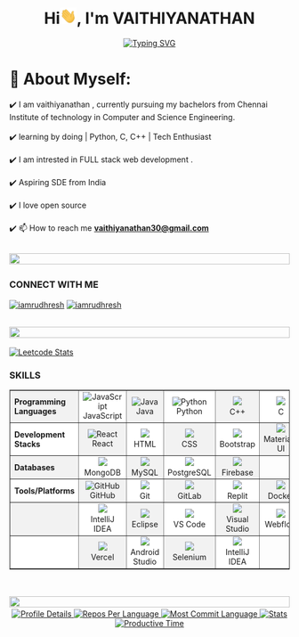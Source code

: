 <!-- @format -->

<h1 align="center">Hi<img src="https://raw.githubusercontent.com/ABSphreak/ABSphreak/master/gifs/Hi.gif" width="30px">, I'm VAITHIYANATHAN</h1>





<p align="center">
  <a href="https://git.io/typing-svg">
    <img src="https://readme-typing-svg.herokuapp.com?font=Fira+Code&pause=1000&random=false&width=435&lines=A+Passionate+Developer+From+India;Aspiring+Full+Stack+Web+Developer;Computer+Science+Undergraduate;Aspiring+Software+Developer+Engineer" alt="Typing SVG">
  </a>
</p>



<h1>🌱 About Myself:</h1>



✔️ I am vaithiyanathan , currently pursuing my bachelors from Chennai Institute of technology in Computer and Science Engineering.<br><br>✔️ learning by doing | Python, C, C++ | Tech Enthusiast<br><br>✔️ I am intrested in FULL stack web development .<br><br>✔️ Aspiring SDE from India <br><br>✔️ I love open source
<br><br>✔️
📫 How to reach me **vaithiyanathan30@gmail.com**

<br>
<img src="https://i.gifer.com/origin/8c/8cd3f1898255c045143e1da97fbabf10_w200.gif" height="20" width="100%">

<h3 align="left">CONNECT WITH ME</h3>
<p align="left">
<a href="https://www.linkedin.com/in/vaithiyanathan-t-7145ab253/" target="blank"><img align="center" src="https://raw.githubusercontent.com/rahuldkjain/github-profile-readme-generator/master/src/images/icons/Social/linked-in-alt.svg" alt="iamrudhresh" height="30" width="40" /></a>
<a href="https://www.instagram.com/_vaithiyanathan_?igsh=MXU0dnc0N29tb3F2cQ%3D%3D" target="blank"><img align="center" src="https://raw.githubusercontent.com/rahuldkjain/github-profile-readme-generator/master/src/images/icons/Social/instagram.svg" alt="iamrudhresh" height="30" width="40" /></a>
</p>
<br>
  <img src="https://i.gifer.com/origin/8c/8cd3f1898255c045143e1da97fbabf10_w200.gif" height="20" width="100%">
<br>


[![Leetcode Stats](https://leetcard.jacoblin.cool/coder-vaithi?ext=contest&theme=dark)](https://leetcode.com/coder-vaithi)

<h3 align="left"><b>SKILLS</b></h3>
<table border="1" cellpadding="10" cellspacing="0" style="border-collapse: collapse;">
  <tr>
    <th align="left" style="background-color: #f2f2f2;">Programming Languages</th>
    <td align="center" width="96" style="background-color: #ffffff;">
      <img src="https://techstack-generator.vercel.app/js-icon.svg" alt="JavaScript" width="65" height="65" />
      <br>JavaScript
    </td>
    <td align="center" width="96" style="background-color: #f2f2f2;">
      <img src="https://techstack-generator.vercel.app/java-icon.svg" alt="Java" width="65" height="65" />
      <br>Java
    </td>
    <td align="center" width="96" style="background-color: #ffffff;">
      <img src="https://techstack-generator.vercel.app/python-icon.svg" alt="Python" width="65" height="65" />
      <br>Python
    </td>
    <td align="center" width="96" style="background-color: #f2f2f2;">
      <a href="https://skillicons.dev">
        <img src="https://skillicons.dev/icons?i=cpp" />
      </a>
      <br>C++
    </td>
    <td align="center" width="96" style="background-color: #ffffff;">
      <a href="https://skillicons.dev">
        <img src="https://skillicons.dev/icons?i=c" />
      </a>
      <br>C
    </td>
  </tr>
  <tr>
    <th align="left" style="background-color: #ffffff;">Development Stacks</th>
    <td align="center" width="96" style="background-color: #f2f2f2;">
      <img src="https://techstack-generator.vercel.app/react-icon.svg" alt="React" width="65" height="65" />
      <br>React
    </td>
    <td align="center" width="96" style="background-color: #ffffff;">
      <a href="https://skillicons.dev">
        <img src="https://skillicons.dev/icons?i=html" />
      </a>
      <br>HTML
    </td>
    <td align="center" width="96" style="background-color: #f2f2f2;">
      <a href="https://skillicons.dev">
        <img src="https://skillicons.dev/icons?i=css" />
      </a>
      <br>CSS
    </td>
    <td align="center" width="96" style="background-color: #ffffff;">
      <a href="https://skillicons.dev">
        <img src="https://skillicons.dev/icons?i=bootstrap" />
      </a>
      <br>Bootstrap
    </td>
    <td align="center" width="96" style="background-color: #f2f2f2;">
      <a href="https://skillicons.dev">
        <img src="https://skillicons.dev/icons?i=mui" />
      </a>
      <br>Material-UI
    </td>
    <td align="center" width="96" style="background-color: #ffffff;">
      <a href="https://skillicons.dev">
        <img src="https://skillicons.dev/icons?i=tailwind" />
      </a>
      <br>Tailwind
    </td>
  </tr>
  <tr>
    <th align="left" style="background-color: #f2f2f2;">Databases</th>
    <td align="center" width="96" style="background-color: #ffffff;">
      <a href="https://skillicons.dev">
        <img src="https://skillicons.dev/icons?i=mongodb" />
      </a>
      <br>MongoDB
    </td>
    <td align="center" width="96" style="background-color: #f2f2f2;">
      <a href="https://skillicons.dev">
        <img src="https://skillicons.dev/icons?i=mysql" />
      </a>
      <br>MySQL
    </td>
    <td align="center" width="96" style="background-color: #ffffff;">
      <a href="https://skillicons.dev">
        <img src="https://skillicons.dev/icons?i=postgresql" />
      </a>
      <br>PostgreSQL
    </td>
    <td align="center" width="96" style="background-color: #f2f2f2;">
      <a href="https://skillicons.dev">
        <img src="https://skillicons.dev/icons?i=firebase" />
      </a>
      <br>Firebase
    </td>
  </tr>
  <tr>
    <th align="left" style="background-color: #ffffff;">Tools/Platforms</th>
    <td align="center" width="96" style="background-color: #f2f2f2;">
      <img src="https://techstack-generator.vercel.app/github-icon.svg" alt="GitHub" width="65" height="65" />
      <br>GitHub
    </td>
    <td align="center" width="96" style="background-color: #ffffff;">
      <a href="https://skillicons.dev">
        <img src="https://skillicons.dev/icons?i=git" />
      </a>
      <br>Git
    </td>
    <td align="center" width="96" style="background-color: #f2f2f2;">
      <a href="https://skillicons.dev">
        <img src="https://skillicons.dev/icons?i=gitlab" />
      </a>
      <br>GitLab
    </td>
    <td align="center" width="96" style="background-color: #ffffff;">
      <a href="https://skillicons.dev">
        <img src="https://skillicons.dev/icons?i=replit" />
      </a>
      <br>Replit
    </td>
    <td align="center" width="96" style="background-color: #f2f2f2;">
      <a href="https://skillicons.dev">
        <img src="https://skillicons.dev/icons?i=docker" />
      </a>
      <br>Docker
    </td>
    <td align="center" width="96" style="background-color: #ffffff;">
      <a href="https://skillicons.dev">
        <img src="https://skillicons.dev/icons?i=figma" />
      </a>
      <br>Figma
    </td>
  </tr>
  <tr>
    <th align="left" style="background-color: #f2f2f2;"></th>
    <td align="center" width="96" style="background-color: #ffffff;">
      <a href="https://skillicons.dev">
        <img src="https://skillicons.dev/icons?i=idea" />
      </a>
      <br>IntelliJ IDEA
    </td>
    <td align="center" width="96" style="background-color: #f2f2f2;">
      <a href="https://skillicons.dev">
        <img src="https://skillicons.dev/icons?i=eclipse" />
      </a>
      <br>Eclipse
    </td>
    <td align="center" width="96" style="background-color: #ffffff;">
      <a href="https://skillicons.dev">
        <img src="https://skillicons.dev/icons?i=vscode" />
      </a>
      <br>VS Code
    </td>
    <td align="center" width="96" style="background-color: #f2f2f2;">
      <a href="https://skillicons.dev">
        <img src="https://skillicons.dev/icons?i=visualstudio" />
      </a>
      <br>Visual Studio
    </td>
    <td align="center" width="96" style="background-color: #ffffff;">
      <a href="https://skillicons.dev">
        <img src="https://skillicons.dev/icons?i=webflow" />
      </a>
      <br>Webflow
    </td>
    <td align="center" width="96" style="background-color: #f2f2f2;">
      <a href="https://skillicons.dev">
        <img src="https://skillicons.dev/icons?i=netlify" />
      </a>
      <br>Netlify
    </td>
  </tr>
  <tr>
    <th align="left" style="background-color: #ffffff;"></th>
    <td align="center" width="96" style="background-color: #f2f2f2;">
      <a href="https://skillicons.dev">
        <img src="https://skillicons.dev/icons?i=vercel" />
      </a>
      <br>Vercel
    </td>
    <td align="center" width="96" style="background-color: #ffffff;">
      <a href="https://skillicons.dev">
        <img src="https://skillicons.dev/icons?i=androidstudio" />
      </a>
      <br>Android Studio
    </td>
    <td align="center" width="96" style="background-color: #f2f2f2;">
      <a href="https://skillicons.dev">
        <img src="https://skillicons.dev/icons?i=selenium" />
      </a>
      <br>Selenium
    </td>
    <td align="center" width="96" style="background-color: #ffffff;">
      <a href="https://skillicons.dev">
        <img src="https://skillicons.dev/icons?i=idea" />
      </a>
      <br>IntelliJ IDEA
    </td>
  </tr>
</table>
<br>



<br>
  <img src="https://i.gifer.com/origin/8c/8cd3f1898255c045143e1da97fbabf10_w200.gif" height="20" width="100%">


<div align="center">
  <a href="https://github.com/vn7n24fzkq/github-profile-summary-cards">
    <img src="https://raw.githubusercontent.com/Vaithiyanathant/stats/master/profile-summary-card-output/algolia/0-profile-details.svg" alt="Profile Details">
  </a>
  <a href="https://github.com/vn7n24fzkq/github-profile-summary-cards">
    <img src="https://raw.githubusercontent.com/Vaithiyanathant/stats/master/profile-summary-card-output/algolia/1-repos-per-language.svg" alt="Repos Per Language">
  </a>
  <a href="https://github.com/vn7n24fzkq/github-profile-summary-cards">
    <img src="https://raw.githubusercontent.com/Vaithiyanathant/stats/master/profile-summary-card-output/algolia/2-most-commit-language.svg" alt="Most Commit Language">
  </a>
  <a href="https://github.com/vn7n24fzkq/github-profile-summary-cards">
    <img src="https://raw.githubusercontent.com/Vaithiyanathant/stats/master/profile-summary-card-output/algolia/3-stats.svg" alt="Stats">
  </a>
  <a href="https://github.com/vn7n24fzkq/github-profile-summary-cards">
    <img src="https://raw.githubusercontent.com/Vaithiyanathant/stats/master/profile-summary-card-output/algolia/4-productive-time.svg" alt="Productive Time">
  </a>
</div>





